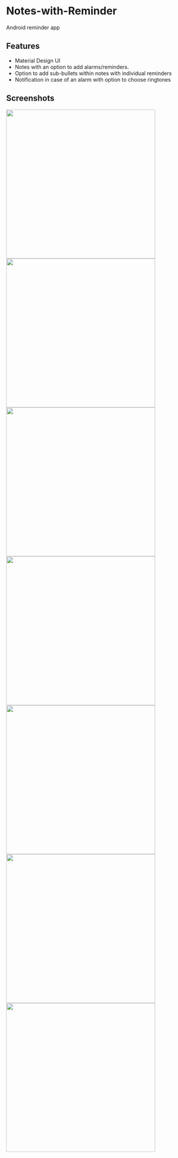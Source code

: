 # Notes-with-Reminder
Android reminder app

Features
-------

- Material Design UI
- Notes with an option to add alarms/reminders.
- Option to add sub-bullets within notes with individual reminders
- Notification in case of an alarm with option to choose ringtones



Screenshots
-------

<img src="https://github.com/jeet003/Notes-with-Reminder/blob/master/screenshots/1.png" width="400">

<img src="https://github.com/jeet003/Notes-with-Reminder/blob/master/screenshots/2.png" width="400">

<img src="https://github.com/jeet003/Notes-with-Reminder/blob/master/screenshots/3.png" width="400">

<img src="https://github.com/jeet003/Notes-with-Reminder/blob/master/screenshots/4.png" width="400">

<img src="https://github.com/jeet003/Notes-with-Reminder/blob/master/screenshots/5.png" width="400">

<img src="https://github.com/jeet003/Notes-with-Reminder/blob/master/screenshots/6.png" width="400">

<img src="https://github.com/jeet003/Notes-with-Reminder/blob/master/screenshots/7.png" width="400">


 
